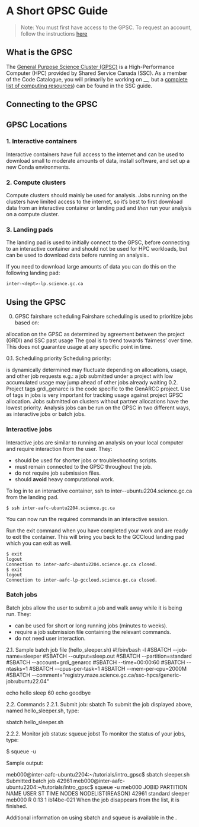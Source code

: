 # A Short GPSC Guide
> Note:
    You must first have access to the GPSC. To request an account, follow the instructions [here](https://gcxgce.sharepoint.com/teams/1000645/SitePages/GPSC-Guides.aspx?OR=Teams-HL&CT=1708971900190&clickparams=eyJBcHBOYW1lIjoiVGVhbXMtRGVza3RvcCIsIkFwcFZlcnNpb24iOiIyNy8yNDAxMDQxNzUwNCIsIkhhc0ZlZGVyYXRlZFVzZXIiOmZhbHNlfQ%3D%3D#fill-out-account-request-form)  

## What is the GPSC
The [General Purpose Science Cluster (GPSC)](https://portal.science.gc.ca/confluence/) is a High-Performance Computer (HPC) provided by Shared Service Canada (SSC). As a member of the Code Catalogue, you will primarily be working on __, but a [complete list of computing resources](https://portal.science.gc.ca/confluence/display/SCIDOCS/Compute+Resources)) can be found in the SSC guide.

## Connecting to the GPSC


## GPSC Locations
### 1. Interactive containers
Interactive containers have full access to the internet and can be used to download small to moderate amounts of data, install software, and set up a new Conda environments.

### 2. Compute clusters
Compute clusters should mainly be used for analysis. Jobs running on the clusters have limited access to the internet, so it’s best to first download data from an interactive container or landing pad and *then* run your analysis on a compute cluster.

### 3. Landing pads
The landing pad is used to initially connect to the GPSC, before connecting to an interactive container and should not be used for HPC workloads, but can be used to download data before running an analysis..  

If you need to download large amounts of data you can do this on the following landing pad:

    inter-<dept>-lp.science.gc.ca

## Using the GPSC
0. GPSC fairshare scheduling
Fairshare scheduling is used to prioritize jobs based on:

allocation on the GPSC as determined by agreement between the project (GRDI) and SSC
past usage
The goal is to trend towards ‘fairness’ over time. This does not guarantee usage at any specific point in time.

0.1. Scheduling priority
Scheduling priority:

is dynamically determined
may fluctuate depending on allocations, usage, and other job requests
e.g.: a job submitted under a project with low accumulated usage may jump ahead of other jobs already waiting
0.2. Project tags
grdi_genarcc is the code specific to the GenARCC project.
Use of tags in jobs is very important for tracking usage against project GPSC allocation.
Jobs submitted on clusters without partner allocations have the lowest priority.
Analysis jobs can be run on the GPSC in two different ways, as interactive jobs or batch jobs.

### Interactive jobs
Interactive jobs are similar to running an analysis on your local computer and require interaction from the user. They:
- should be used for shorter jobs or troubleshooting scripts.
- must remain connected to the GPSC throughout the job.
- do not require job submission files.
- should **avoid** heavy computational work.

To log in to an interactive container, ssh to inter-<dept>-ubuntu2204.science.gc.ca from the landing pad.

    $ ssh inter-aafc-ubuntu2204.science.gc.ca

You can now run the required commands in an interactive session.

Run the exit command when you have completed your work and are ready to exit the container. This will bring you back to the GCCloud landing pad which you can exit as well.

    $ exit
    logout
    Connection to inter-aafc-ubuntu2204.science.gc.ca closed.
    $ exit   
    logout
    Connection to inter-aafc-lp-gccloud.science.gc.ca closed.

### Batch jobs
Batch jobs allow the user to submit a job and walk away while it is being run. They:
- can be used for short or long running jobs (minutes to weeks).
- require a job submission file containing the relevant commands.
- do not need user interaction.

2.1. Sample batch job file (hello_sleeper.sh)
#!/bin/bash -l
#SBATCH --job-name=sleeper
#SBATCH --output=sleep.out
#SBATCH --partition=standard
#SBATCH --account=grdi_genarcc
#SBATCH --time=00:00:60
#SBATCH --ntasks=1
#SBATCH --cpus-per-task=1
#SBATCH --mem-per-cpu=2000M
#SBATCH --comment="registry.maze.science.gc.ca/ssc-hpcs/generic-job:ubuntu22.04"
 
echo hello
sleep 60
echo goodbye

2.2. Commands
2.2.1. Submit job: sbatch
To submit the job displayed above, named hello_sleeper.sh, type:

sbatch hello_sleeper.sh

2.2.2. Monitor job status: squeue jobst
To monitor the status of your jobs, type:

$ squeue -u <username>

Sample output:

meb000@inter-aafc-ubuntu2204:~/tutorials/intro_gpsc$ sbatch sleeper.sh
Submitted batch job 42961
meb000@inter-aafc-ubuntu2204:~/tutorials/intro_gpsc$ squeue -u meb000
             JOBID PARTITION     NAME     USER ST       TIME  NODES NODELIST(REASON)
             42961  standard  sleeper   meb000  R       0:13      1 ib14be-021
When the job disappears from the list, it is finished.

Additional information on using sbatch and squeue is available in the .




